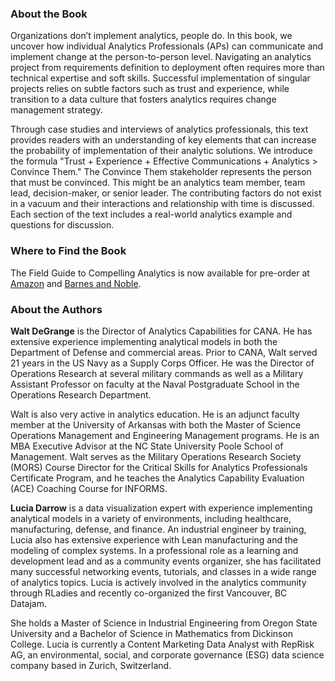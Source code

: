 ### About the Book

Organizations don’t implement analytics, people do. In this book, we uncover how individual Analytics Professionals (APs) can communicate and implement change at the person-to-person level. Navigating an analytics project from requirements definition to deployment often requires more than technical expertise and soft skills. Successful implementation of singular projects relies on subtle factors such as trust and experience, while transition to a data culture that fosters analytics requires change management strategy.

Through case studies and interviews of analytics professionals, this text provides readers with an understanding of key elements that can increase the probability of implementation of their analytic solutions. We introduce the formula "Trust + Experience + Effective Communications + Analytics > Convince Them." The Convince Them stakeholder represents the person that must be convinced. This might be an analytics team member, team lead, decision-maker, or senior leader. The contributing factors do not exist in a vacuum and their interactions and relationship with time is discussed. Each section of the text includes a real-world analytics example and questions for discussion. 

### Where to Find the Book 

The Field Guide to Compelling Analytics is now available for pre-order at [Amazon](https://www.amazon.com/Field-Compelling-Analytics-Chapman-Studies/dp/1032065257/ref=sr_1_1?crid=1VXQQUIGCVD3Y&keywords=walter+degrange&qid=1654288663&sprefix=walter+degrange%2Caps%2C85&sr=8-1) and [Barnes and Noble](https://www.barnesandnoble.com/w/field-guide-to-compelling-analytics-walter-degrange/1141466040?ean=9781032065250).

### About the Authors

**Walt DeGrange** is the Director of Analytics Capabilities for CANA. He has extensive experience implementing analytical models in both the Department of Defense and commercial areas. Prior to CANA, Walt served 21 years in the US Navy as a Supply Corps Officer. He was the Director of Operations Research at several military commands as well as a Military Assistant Professor on faculty at the Naval Postgraduate School in the Operations Research Department.

Walt is also very active in analytics education. He is an adjunct faculty member at the University of Arkansas with both the Master of Science Operations Management and Engineering Management programs. He is an MBA Executive Advisor at the NC State University Poole School of Management. Walt serves as the Military Operations Research Society (MORS) Course Director for the Critical Skills for Analytics Professionals Certificate Program, and he teaches the Analytics Capability Evaluation (ACE) Coaching Course for INFORMS.


**Lucia Darrow** is a data visualization expert with experience implementing analytical models in a variety of environments, including healthcare, manufacturing, defense, and finance. An industrial engineer by training, Lucia also has extensive experience with Lean manufacturing and the modeling of complex systems. In a professional role as a learning and development lead and as a community events organizer, she has facilitated many successful networking events, tutorials, and classes in a wide range of analytics topics. Lucia is actively involved in the analytics community through RLadies and recently co-organized the first Vancouver, BC Datajam.

She holds a Master of Science in Industrial Engineering from Oregon State University and a Bachelor of Science in Mathematics from Dickinson College. Lucia is currently a Content Marketing Data Analyst with RepRisk AG, an environmental, social, and corporate governance (ESG) data science company based in Zurich, Switzerland.
